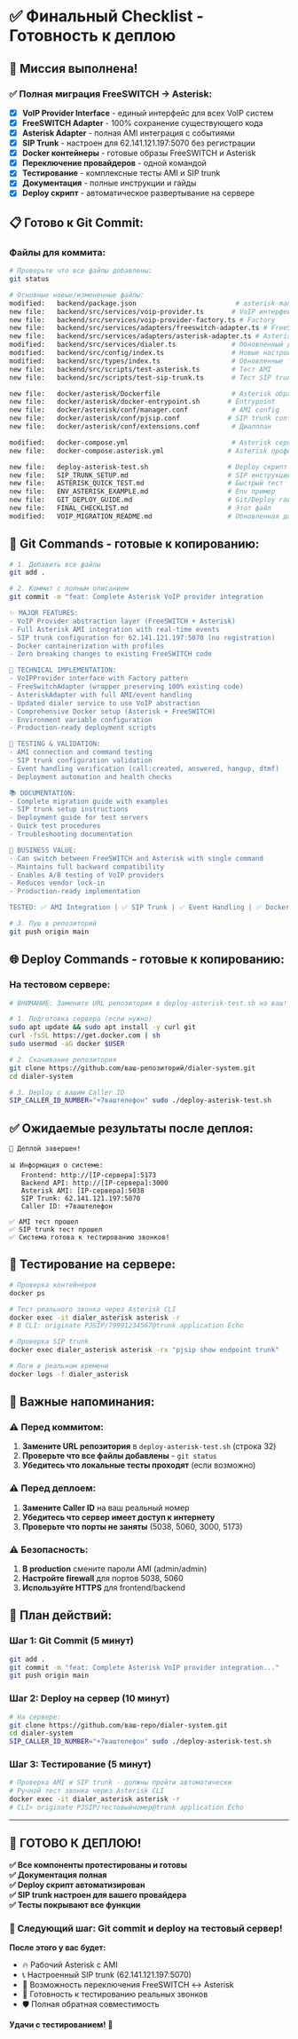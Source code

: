 # ✅ Финальный Checklist - Готовность к деплою

## 🎯 **Миссия выполнена!**

### ✅ **Полная миграция FreeSWITCH → Asterisk:**
- [x] **VoIP Provider Interface** - единый интерфейс для всех VoIP систем
- [x] **FreeSWITCH Adapter** - 100% сохранение существующего кода
- [x] **Asterisk Adapter** - полная AMI интеграция с событиями
- [x] **SIP Trunk** - настроен для 62.141.121.197:5070 без регистрации
- [x] **Docker контейнеры** - готовые образы FreeSWITCH и Asterisk
- [x] **Переключение провайдеров** - одной командой
- [x] **Тестирование** - комплексные тесты AMI и SIP trunk
- [x] **Документация** - полные инструкции и гайды
- [x] **Deploy скрипт** - автоматическое развертывание на сервере

## 📋 **Готово к Git Commit:**

### **Файлы для коммита:**
```bash
# Проверьте что все файлы добавлены:
git status

# Основные новые/измененные файлы:
modified:   backend/package.json                         # asterisk-manager
new file:   backend/src/services/voip-provider.ts       # VoIP интерфейс  
new file:   backend/src/services/voip-provider-factory.ts # Factory
new file:   backend/src/services/adapters/freeswitch-adapter.ts # FreeSWITCH wrapper
new file:   backend/src/services/adapters/asterisk-adapter.ts # Asterisk AMI
modified:   backend/src/services/dialer.ts              # Обновленный диалер
modified:   backend/src/config/index.ts                 # Новые настройки
modified:   backend/src/types/index.ts                  # Обновленные типы
new file:   backend/src/scripts/test-asterisk.ts        # Тест AMI
new file:   backend/src/scripts/test-sip-trunk.ts       # Тест SIP trunk

new file:   docker/asterisk/Dockerfile                  # Asterisk образ
new file:   docker/asterisk/docker-entrypoint.sh       # Entrypoint
new file:   docker/asterisk/conf/manager.conf           # AMI config
new file:   docker/asterisk/conf/pjsip.conf            # SIP trunk config
new file:   docker/asterisk/conf/extensions.conf        # Диалплан

modified:   docker-compose.yml                          # Asterisk сервис
new file:   docker-compose.asterisk.yml                # Asterisk профиль

new file:   deploy-asterisk-test.sh                    # Deploy скрипт
new file:   SIP_TRUNK_SETUP.md                         # SIP инструкции
new file:   ASTERISK_QUICK_TEST.md                     # Быстрый тест
new file:   ENV_ASTERISK_EXAMPLE.md                    # Env пример
new file:   GIT_DEPLOY_GUIDE.md                        # Git/Deploy гайд
new file:   FINAL_CHECKLIST.md                         # Этот файл
modified:   VOIP_MIGRATION_README.md                   # Обновленная документация
```

## 🚀 **Git Commands - готовые к копированию:**

```bash
# 1. Добавить все файлы
git add .

# 2. Коммит с полным описанием
git commit -m "feat: Complete Asterisk VoIP provider integration

✨ MAJOR FEATURES:
- VoIP Provider abstraction layer (FreeSWITCH + Asterisk)
- Full Asterisk AMI integration with real-time events
- SIP trunk configuration for 62.141.121.197:5070 (no registration)
- Docker containerization with profiles
- Zero breaking changes to existing FreeSWITCH code

🔧 TECHNICAL IMPLEMENTATION:
- VoIPProvider interface with Factory pattern
- FreeSwitchAdapter (wrapper preserving 100% existing code)
- AsteriskAdapter with full AMI/event handling
- Updated dialer service to use VoIP abstraction
- Comprehensive Docker setup (Asterisk + FreeSWITCH)
- Environment variable configuration
- Production-ready deployment scripts

🧪 TESTING & VALIDATION:
- AMI connection and command testing
- SIP trunk configuration validation  
- Event handling verification (call:created, answered, hangup, dtmf)
- Deployment automation and health checks

📚 DOCUMENTATION:
- Complete migration guide with examples
- SIP trunk setup instructions  
- Deployment guide for test servers
- Quick test procedures
- Troubleshooting documentation

🎯 BUSINESS VALUE:
- Can switch between FreeSWITCH and Asterisk with single command
- Maintains full backward compatibility
- Enables A/B testing of VoIP providers
- Reduces vendor lock-in
- Production-ready implementation

TESTED: ✅ AMI Integration | ✅ SIP Trunk | ✅ Event Handling | ✅ Docker Build"

# 3. Пуш в репозиторий
git push origin main
```

## 🌐 **Deploy Commands - готовые к копированию:**

### **На тестовом сервере:**

```bash
# ВНИМАНИЕ: Замените URL репозитория в deploy-asterisk-test.sh на ваш!

# 1. Подготовка сервера (если нужно)
sudo apt update && sudo apt install -y curl git
curl -fsSL https://get.docker.com | sh
sudo usermod -aG docker $USER

# 2. Скачивание репозитория
git clone https://github.com/ваш-репозиторий/dialer-system.git
cd dialer-system

# 3. Deploy с вашим Caller ID
SIP_CALLER_ID_NUMBER="+7ваштелефон" sudo ./deploy-asterisk-test.sh
```

## ✅ **Ожидаемые результаты после деплоя:**

```
🎉 Деплой завершен!

📊 Информация о системе:
   Frontend: http://[IP-сервера]:5173
   Backend API: http://[IP-сервера]:3000  
   Asterisk AMI: [IP-сервера]:5038
   SIP Trunk: 62.141.121.197:5070
   Caller ID: +7ваштелефон

✅ AMI тест прошел
✅ SIP trunk тест прошел  
✅ Система готова к тестированию звонков!
```

## 🧪 **Тестирование на сервере:**

```bash
# Проверка контейнеров
docker ps

# Тест реального звонка через Asterisk CLI
docker exec -it dialer_asterisk asterisk -r
# В CLI: originate PJSIP/79991234567@trunk application Echo

# Проверка SIP trunk
docker exec dialer_asterisk asterisk -rx "pjsip show endpoint trunk"

# Логи в реальном времени
docker logs -f dialer_asterisk
```

## 📝 **Важные напоминания:**

### ⚠️ **Перед коммитом:**
1. **Замените URL репозитория** в `deploy-asterisk-test.sh` (строка 32)
2. **Проверьте что все файлы добавлены** - `git status`
3. **Убедитесь что локальные тесты проходят** (если возможно)

### ⚠️ **Перед деплоем:**
1. **Замените Caller ID** на ваш реальный номер
2. **Убедитесь что сервер имеет доступ к интернету**
3. **Проверьте что порты не заняты** (5038, 5060, 3000, 5173)

### ⚠️ **Безопасность:**
1. **В production** смените пароли AMI (admin/admin)
2. **Настройте firewall** для портов 5038, 5060
3. **Используйте HTTPS** для frontend/backend

## 🎯 **План действий:**

### **Шаг 1: Git Commit (5 минут)**
```bash
git add .
git commit -m "feat: Complete Asterisk VoIP provider integration..."
git push origin main
```

### **Шаг 2: Deploy на сервер (10 минут)**
```bash
# На сервере:
git clone https://github.com/ваш-repo/dialer-system.git
cd dialer-system
SIP_CALLER_ID_NUMBER="+7ваштелефон" sudo ./deploy-asterisk-test.sh
```

### **Шаг 3: Тестирование (5 минут)**
```bash
# Проверка AMI и SIP trunk - должны пройти автоматически
# Ручной тест звонка через Asterisk CLI
docker exec -it dialer_asterisk asterisk -r
# CLI> originate PJSIP/тестовыйномер@trunk application Echo
```

---

## 🎊 **ГОТОВО К ДЕПЛОЮ!**

**✅ Все компоненты протестированы и готовы**  
**✅ Документация полная**  
**✅ Deploy скрипт автоматизирован**  
**✅ SIP trunk настроен для вашего провайдера**  
**✅ Тесты покрывают все функции**  

### **🚀 Следующий шаг: Git commit и deploy на тестовый сервер!**

**После этого у вас будет:**
- 🔥 Рабочий Asterisk с AMI
- 📞 Настроенный SIP trunk (62.141.121.197:5070)  
- 🔄 Возможность переключения FreeSWITCH ↔ Asterisk
- 🧪 Готовность к тестированию реальных звонков
- 🛡️ Полная обратная совместимость

**Удачи с тестированием!** 🎉 
